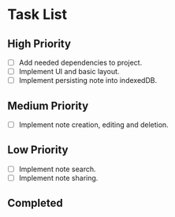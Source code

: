 # Task List

## High Priority

- [ ] Add needed dependencies to project.
- [ ] Implement UI and basic layout.
- [ ] Implement persisting note into indexedDB.

## Medium Priority

- [ ] Implement note creation, editing and deletion.

## Low Priority

- [ ] Implement note search.
- [ ] Implement note sharing.

## Completed
